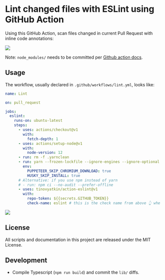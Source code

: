 # Lint changed files with ESLint using GitHub Action

Using this GitHub Action, scan files changed in current Pull Request with inline code annotations:

<img src="./images/annotations.png">

Note: `node_modules/` needs to be committed per [Github action docs](https://help.github.com/en/actions/building-actions/creating-a-javascript-action#commit-tag-and-push-your-action-to-github).

## Usage

The workflow, usually declared in `.github/workflows/lint.yml`, looks like:

```yml
name: Lint

on: pull_request

jobs:
  eslint:
    runs-on: ubuntu-latest
    steps:
      - uses: actions/checkout@v1
        with:
          fetch-depth: 1
      - uses: actions/setup-node@v1
        with:
          node-version: 12
      - run: rm -f .yarnclean
      - run: yarn --frozen-lockfile --ignore-engines --ignore-optional --no-bin-links --non-interactive --silent --ignore-scripts --production=false
        env:
          PUPPETEER_SKIP_CHROMIUM_DOWNLOAD: true
          HUSKY_SKIP_INSTALL: true
      # Alternative: if you use npm instead of yarn
      # - run: npm ci --no-audit --prefer-offline
      - uses: tinovyatkin/action-eslint@v1
        with:
          repo-token: ${{secrets.GITHUB_TOKEN}}
          check-name: eslint # this is the check name from above 👆 where to post annotations
```

<img src="./images/check.png">

## License

All scripts and documentation in this project are released under the MIT License.

## Development
- Compile Typescript (`npm run build`) and commit the `lib/` diffs.
